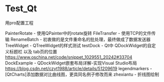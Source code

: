 # Test_Qt
用pro配置工程

PainterRotate - 使用QPainter中的rotate旋转
FileTransfer - 使用TCP的文件传输
RenameBatch - 初衷做的是文件重命名的批处理，最终做成了数据发送器
TreeWidget - QTreeWidget的样式测试
testDock - Qt中 QDockWidget的自定义标题栏 以及 tab页的位置 https://www.oschina.net/code/snippet_1029551_20242#33704
DockExample - QDockWidget嵌套布局详解-实现Visual Studio布局 https://blog.csdn.net/czyt1988/article/details/51209619
legendmarkers - [QtCharts]添加数据对比曲线图，更具同名例子修改而来
zhexiantu - 折线图绘制